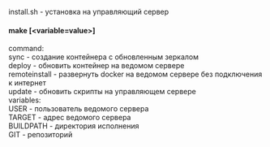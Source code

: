 install.sh - установка на управляющий сервер

#### make <command> [<variable=value>]  
command:  
 sync - создание контейнера с обновленным зеркалом  
 deploy - обновить контейнер на ведомом сервере  
 remoteinstall - развернуть docker на ведомом сервере без подключения к интернет  
 update - обновить скрипты на управляющем сервере  
variables:  
 USER - пользователь ведомого сервера  
 TARGET - адрес ведомого сервера  
 BUILDPATH - директория исполнения  
 GIT - репозиторий  
